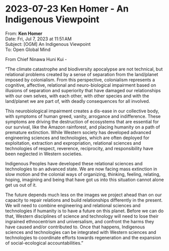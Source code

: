 # 2023-07-23 Ken Homer - An Indigenous Viewpoint 

From: **Ken Homer**   
Date: Fri, Jul 7, 2023 at 11:51 AM  
Subject: [OGM] An Indigenous Viewpoint    
To: Open Global Mind  

From Chief Ninawa Huni Kui -  

“The climate catastrophe and biodiversity apocalypse are not technical, but relational problems created by a sense of separation from the land/planet imposed by colonialism. From this perspective, colonialism represents a cognitive, affective, relational and neuro-biological impairment based on illusions of separation and superiority that have damaged our relationships with our own selves, with each other, with other species and with the land/planet we are part of, with deadly consequences for all involved.

This neurobiological impairment creates a dis-ease in our collective body, with symptoms of human greed, vanity, arrogance and indifference. These symptoms are driving the destruction of ecosystems that are essential for our survival, like the Amazon rainforest, and placing humanity on a path of premature extinction. While Western society has developed advanced engineering sciences and technologies, which are often deployed for exploitation, extraction and expropriation, relational sciences and technologies of respect, reverence, reciprocity, and responsibility have been neglected in Western societies.

Indigenous Peoples have developed these relational sciences and technologies to an advanced state. We are now facing mass extinction in slow motion and the colonial ways of organizing, thinking, feeling, relating, hoping, imagining and being that have got us into this situation cannot alone get us out of it.

The future depends much less on the images we project ahead than on our capacity to repair relations and build relationships differently in the present. We will need to combine engineering and relational sciences and technologies if humanity is to have a future on this planet. Before we can do that, Western disciplines of science and technology will need to lose their ingrained ethnocentrism and universalism, and confront the harms they have caused and/or contributed to. Once that happens, Indigenous sciences and technologies can be integrated with Western sciences and technologies to coordinate efforts towards regeneration and the expansion of social-ecological accountabilities.”  
